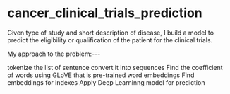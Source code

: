 # cancer_clinical_trials_prediction
Given type of study and short description of disease, I build a model to predict the eligibility or qualification of the patient for the clinical trials.


My approach to the problem:---

tokenize the list of sentence
convert it into sequences
Find the coefficient of words using GLoVE that is pre-trained word embeddings
Find embeddings for indexes
Apply Deep Learninng model for prediction
